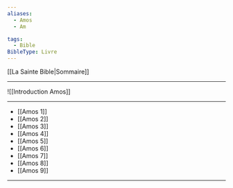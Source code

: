 ```yaml
---
aliases:
  - Amos
  - Am

tags:
  - Bible
BibleType: Livre
---
```

[[La Sainte Bible|Sommaire]]

---

![[Introduction Amos]]

---
- [[Amos 1]] 
- [[Amos 2]] 
- [[Amos 3]] 
- [[Amos 4]] 
- [[Amos 5]] 
- [[Amos 6]] 
- [[Amos 7]] 
- [[Amos 8]] 
- [[Amos 9]] 


---
